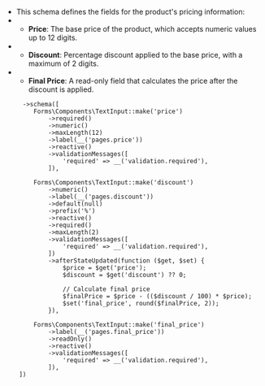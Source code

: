   * This schema defines the fields for the product's pricing information:
 * - **Price**: The base price of the product, which accepts numeric values up to 12 digits.
 * - **Discount**: Percentage discount applied to the base price, with a maximum of 2 digits.
 * - **Final Price**: A read-only field that calculates the price after the discount is applied.
```
     ->schema([
        Forms\Components\TextInput::make('price')
            ->required()
            ->numeric()
            ->maxLength(12)
            ->label(__('pages.price'))
            ->reactive()
            ->validationMessages([
                'required' => __('validation.required'),
            ]),

        Forms\Components\TextInput::make('discount')
            ->numeric()
            ->label(__('pages.discount'))
            ->default(null)
            ->prefix('%')
            ->reactive()
            ->required()
            ->maxLength(2)
            ->validationMessages([
                'required' => __('validation.required'),
            ])
            ->afterStateUpdated(function ($get, $set) {
                $price = $get('price');
                $discount = $get('discount') ?? 0;

                // Calculate final price
                $finalPrice = $price - (($discount / 100) * $price);
                $set('final_price', round($finalPrice, 2));  
            }),

        Forms\Components\TextInput::make('final_price')
            ->label(__('pages.final_price'))
            ->readOnly()
            ->reactive()
            ->validationMessages([
                'required' => __('validation.required'),
            ]),
    ])
                    
  ```

